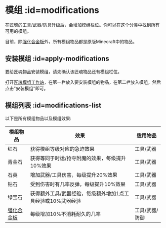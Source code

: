 # 模组 :id=modifications

在匠魂的工具/武器/防具升级后，会增加模组栏位。你可以在这个分类中找到所有可用的模组。

目前，除[强化合金板](#Materials#reinforced-plate)外，所有模组物品都是原版Minecraft中的物品。

## 安装模组 :id=apply-modifications

要给匠魂物品安装模组，请先确认该匠魂物品还有模组栏位。

打开[匠魂模组工作站](/Workstations#tinkers-mod-station)，在第一栏放入要安装模组的物品，在第二栏放入模组，然后点击"安装模组"即可。

## 模组列表 :id=modifications-list

以下是所有模组物品以及模组效果:

| 模组物品 | 效果 | 适用物品 |
| -- | -- | -- |
| 红石 | 获得模组等级对应的急迫效果 | 工具/武器 |
| 青金石 | 获得等同于时运/抢夺附魔的效果，每级提升10%效果 | 工具/武器 |
| 石英 | 增加武器/工具伤害，每级提升20%效果 | 工具/武器 |
| 钻石 | 受到伤害时有几率反弹，每级提升10%效果 | 工具/武器 |
| 绿宝石 | 获得额外工具/武器经验，每级额外增加1点工具经验或10%武器经验 | 工具/武器 |
| [强化合金板](#Materials#reinforced-plate) | 每级增加10%不消耗耐久的几率 | 工具/武器/防御 |
